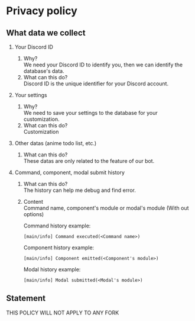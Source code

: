 # Privacy policy

## What data we collect

1. Your Discord ID

    1. Why?  
       We need your Discord ID to identify you,
       then we can identify the database's data.
    2. What can this do?  
       Discord ID is the unique identifier for your Discord account.

2. Your settings

    1. Why?  
       We need to save your settings to the database for your customization.
    2. What can this do?  
       Customization

3. Other datas (anime todo list, etc.)

    1. What can this do?  
       These datas are only related to the feature of our bot.

4. Command, component, modal submit history

    1. What can this do?  
       The history can help me debug and find error.
    2. Content  
       Command name, component's module or modal's module (With out options)

        Command history example:

        ```log
        [main/info] Command executed(<Command name>)
        ```

        Component history example:

        ```log
        [main/info] Component emitted(<Component's module>)
        ```

        Modal history example:

        ```log
        [main/info] Modal submitted(<Modal's module>)
        ```

## Statement

THIS POLICY WILL NOT APPLY TO ANY FORK
